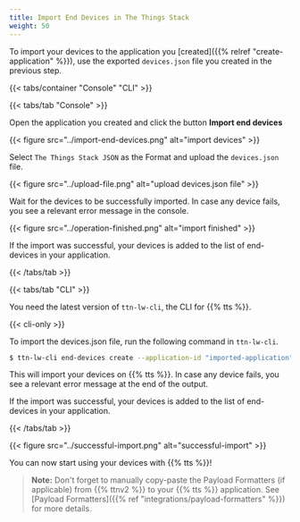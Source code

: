 ```yaml
---
title: Import End Devices in The Things Stack
weight: 50
---
```


To import your devices to the application you [created]({{% relref "create-application" %}}), use the exported `devices.json` file you created in the previous step.

{{< tabs/container "Console" "CLI" >}}

{{< tabs/tab "Console" >}}

Open the application you created and click the button **Import end devices**

{{< figure src="../import-end-devices.png" alt="import devices" >}}

Select `The Things Stack JSON` as the Format and upload the `devices.json` file.

{{< figure src="../upload-file.png" alt="upload devices.json file" >}}

Wait for the devices to be successfully imported. In case any device fails, you see a relevant error message in the console.

{{< figure src="../operation-finished.png" alt="import finished" >}}

If the import was successful, your devices is added to the list of end-devices in your application.

{{< /tabs/tab >}}

{{< tabs/tab "CLI" >}}

You need the latest version of `ttn-lw-cli`, the CLI for {{% tts %}}.

{{< cli-only >}}

To import the devices.json file, run the following command in `ttn-lw-cli`.

```bash
$ ttn-lw-cli end-devices create --application-id "imported-application" < devices.json
```

This will import your devices on {{% tts %}}. In case any device fails, you see a relevant error message at the end of the output.

If the import was successful, your devices is added to the list of end-devices in your application.


{{< /tabs/tab >}}


{{< figure src="../successful-import.png" alt="successful-import" >}}

You can now start using your devices with {{% tts %}}!

> **Note:** Don't forget to manually copy-paste the Payload Formatters (if applicable) from {{% ttnv2 %}} to your {{% tts %}} application. See [Payload Formatters]({{% ref "integrations/payload-formatters" %}}) for more details.